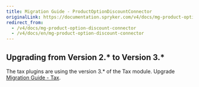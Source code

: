 ```yaml
---
title: Migration Guide - ProductOptionDiscountConnector
originalLink: https://documentation.spryker.com/v4/docs/mg-product-option-discount-connector
redirect_from:
  - /v4/docs/mg-product-option-discount-connector
  - /v4/docs/en/mg-product-option-discount-connector
---
```


## Upgrading from Version 2.* to Version 3.*
The tax plugins are using the version 3.* of the Tax module. Upgrade [Migration Guide - Tax](/docs/scos/dev/migration-and-integration/202001.0/module-migration-guides/migration-guide-tax.html).
